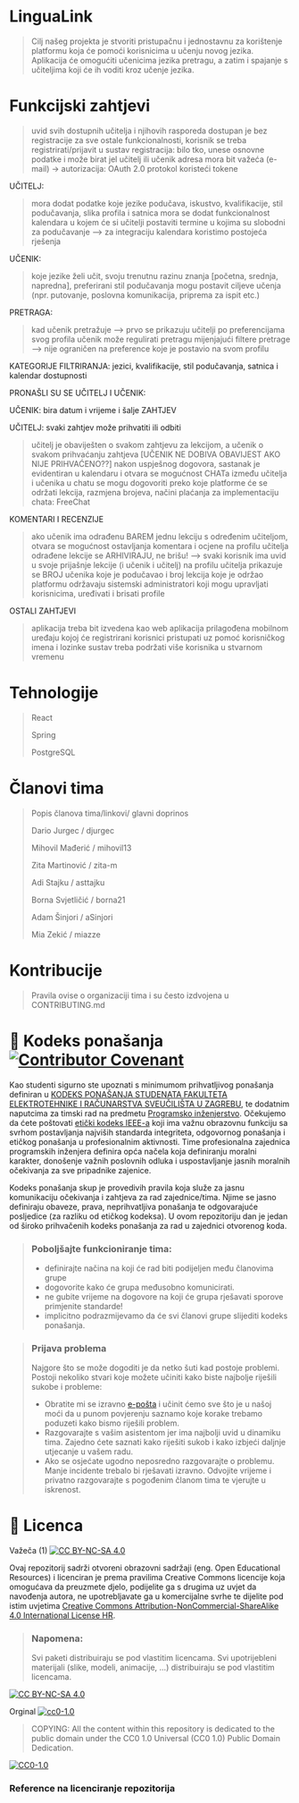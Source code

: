 # LinguaLink

> Cilj našeg projekta je stvoriti pristupačnu i jednostavnu za korištenje platformu koja će pomoći korisnicima u učenju novog jezika.
> Aplikacija će omogućiti učenicima jezika pretragu, a zatim i spajanje s učiteljima koji će ih voditi kroz učenje jezika.


# Funkcijski zahtjevi
> uvid svih dostupnih učitelja i njihovih rasporeda dostupan je bez registracije
> za sve ostale funkcionalnosti, korisnik se treba registrirati/prijavit u sustav
> registracija: bilo tko, unese osnovne podatke i može birat jel učitelj ili učenik
> adresa mora bit važeća (e-mail) -> autorizacija: OAuth 2.0 protokol koristeći tokene
  
UČITELJ:
> mora dodat podatke koje jezike podučava, iskustvo, kvalifikacije, stil podučavanja, slika profila i satnica
> mora se dodat funkcionalnost kalendara u kojem će si učitelji postaviti termine u kojima su slobodni za podučavanje --> za integraciju kalendara koristimo postojeća rješenja

UČENIK:
> koje jezike želi učit, svoju trenutnu razinu znanja [početna, srednja, napredna], preferirani stil podučavanja
> mogu postavit ciljeve učenja (npr. putovanje, poslovna komunikacija, priprema za ispit etc.)

PRETRAGA:
> kad učenik pretražuje --> prvo se prikazuju učitelji po preferencijama svog profila
> učenik može regulirati pretragu mijenjajući filtere pretrage --> nije ograničen na preference koje je postavio na svom profilu

KATEGORIJE FILTRIRANJA: jezici, kvalifikacije, stil podučavanja, satnica i kalendar dostupnosti

PRONAŠLI SU SE UČITELJ I UČENIK:

UČENIK: bira datum i vrijeme i šalje ZAHTJEV

UČITELJ: svaki zahtjev može prihvatiti ili odbiti
> učitelj je obaviješten o svakom zahtjevu za lekcijom, a učenik o svakom prihvaćanju zahtjeva [UČENIK NE DOBIVA OBAVIJEST AKO NIJE PRIHVAĆENO??]
> nakon uspješnog dogovora, sastanak je evidentiran u kalendaru i otvara se mogućnost CHATa između učitelja i učenika
> u chatu se mogu dogovoriti preko koje platforme će se održati lekcija, razmjena brojeva, načini plaćanja
> za implementaciju chata: FreeChat

KOMENTARI I RECENZIJE
> ako učenik ima odrađenu BAREM jednu lekciju s određenim učiteljom, otvara se mogućnost ostavljanja komentara i ocjene na profilu učitelja
> odrađene lekcije se ARHIVIRAJU, ne brišu! --> svaki korisnik ima uvid u svoje prijašnje lekcije (i učenik i učitelj)
> na profilu učitelja prikazuje se BROJ učenika koje je podučavao i broj lekcija koje je održao
> platformu održavaju sistemski administratori koji mogu upravljati korisnicima, uređivati i brisati profile

OSTALI ZAHTJEVI
> aplikacija treba bit izvedena kao web aplikacija prilagođena mobilnom uređaju kojoj će registrirani korisnici pristupati uz pomoć korisničkog imena i lozinke
> sustav treba podržati više korisnika u stvarnom vremenu

# Tehnologije
> React
> 
> Spring
> 
> PostgreSQL


# Članovi tima 
> Popis članova tima/linkovi/ glavni doprinos
> 
> Dario Jurgec / djurgec
> 
> Mihovil Mađerić / mihovil13
> 
> Zita Martinović / zita-m
> 
> Adi Stajku / asttajku
> 
> Borna Svjetličić / borna21
> 
> Adam Šinjori / aSinjori
> 
> Mia Zekić / miazze

# Kontribucije
>Pravila ovise o organizaciji tima i su često izdvojena u CONTRIBUTING.md



# 📝 Kodeks ponašanja [![Contributor Covenant](https://img.shields.io/badge/Contributor%20Covenant-2.1-4baaaa.svg)](CODE_OF_CONDUCT.md)
Kao studenti sigurno ste upoznati s minimumom prihvatljivog ponašanja definiran u [KODEKS PONAŠANJA STUDENATA FAKULTETA ELEKTROTEHNIKE I RAČUNARSTVA SVEUČILIŠTA U ZAGREBU](https://www.fer.hr/_download/repository/Kodeks_ponasanja_studenata_FER-a_procisceni_tekst_2016%5B1%5D.pdf), te dodatnim naputcima za timski rad na predmetu [Programsko inženjerstvo](https://wwww.fer.hr).
Očekujemo da ćete poštovati [etički kodeks IEEE-a](https://www.ieee.org/about/corporate/governance/p7-8.html) koji ima važnu obrazovnu funkciju sa svrhom postavljanja najviših standarda integriteta, odgovornog ponašanja i etičkog ponašanja u profesionalnim aktivnosti. Time profesionalna zajednica programskih inženjera definira opća načela koja definiranju  moralni karakter, donošenje važnih poslovnih odluka i uspostavljanje jasnih moralnih očekivanja za sve pripadnike zajenice.

Kodeks ponašanja skup je provedivih pravila koja služe za jasnu komunikaciju očekivanja i zahtjeva za rad zajednice/tima. Njime se jasno definiraju obaveze, prava, neprihvatljiva ponašanja te  odgovarajuće posljedice (za razliku od etičkog kodeksa). U ovom repozitoriju dan je jedan od široko prihvačenih kodeks ponašanja za rad u zajednici otvorenog koda.
>### Poboljšajte funkcioniranje tima:
>* definirajte načina na koji će rad biti podijeljen među članovima grupe
>* dogovorite kako će grupa međusobno komunicirati.
>* ne gubite vrijeme na dogovore na koji će grupa rješavati sporove primjenite standarde!
>* implicitno podrazmijevamo da će svi članovi grupe slijediti kodeks ponašanja.
 
>###  Prijava problema
>Najgore što se može dogoditi je da netko šuti kad postoje problemi. Postoji nekoliko stvari koje možete učiniti kako biste najbolje riješili sukobe i probleme:
>* Obratite mi se izravno [e-pošta](mailto:vlado.sruk@fer.hr) i  učinit ćemo sve što je u našoj moći da u punom povjerenju saznamo koje korake trebamo poduzeti kako bismo riješili problem.
>* Razgovarajte s vašim asistentom jer ima najbolji uvid u dinamiku tima. Zajedno ćete saznati kako riješiti sukob i kako izbjeći daljnje utjecanje u vašem radu.
>* Ako se osjećate ugodno neposredno razgovarajte o problemu. Manje incidente trebalo bi rješavati izravno. Odvojite vrijeme i privatno razgovarajte s pogođenim članom tima te vjerujte u iskrenost.

# 📝 Licenca
Važeča (1)
[![CC BY-NC-SA 4.0][cc-by-nc-sa-shield]][cc-by-nc-sa]

Ovaj repozitorij sadrži otvoreni obrazovni sadržaji (eng. Open Educational Resources)  i licenciran je prema pravilima Creative Commons licencije koja omogućava da preuzmete djelo, podijelite ga s drugima uz 
uvjet da navođenja autora, ne upotrebljavate ga u komercijalne svrhe te dijelite pod istim uvjetima [Creative Commons Attribution-NonCommercial-ShareAlike 4.0 International License HR][cc-by-nc-sa].
>
> ### Napomena:
>
> Svi paketi distribuiraju se pod vlastitim licencama.
> Svi upotrijebleni materijali  (slike, modeli, animacije, ...) distribuiraju se pod vlastitim licencama.

[![CC BY-NC-SA 4.0][cc-by-nc-sa-image]][cc-by-nc-sa]

[cc-by-nc-sa]: https://creativecommons.org/licenses/by-nc/4.0/deed.hr 
[cc-by-nc-sa-image]: https://licensebuttons.net/l/by-nc-sa/4.0/88x31.png
[cc-by-nc-sa-shield]: https://img.shields.io/badge/License-CC%20BY--NC--SA%204.0-lightgrey.svg

Orginal [![cc0-1.0][cc0-1.0-shield]][cc0-1.0]
>
>COPYING: All the content within this repository is dedicated to the public domain under the CC0 1.0 Universal (CC0 1.0) Public Domain Dedication.
>
[![CC0-1.0][cc0-1.0-image]][cc0-1.0]

[cc0-1.0]: https://creativecommons.org/licenses/by/1.0/deed.en
[cc0-1.0-image]: https://licensebuttons.net/l/by/1.0/88x31.png
[cc0-1.0-shield]: https://img.shields.io/badge/License-CC0--1.0-lightgrey.svg

### Reference na licenciranje repozitorija

